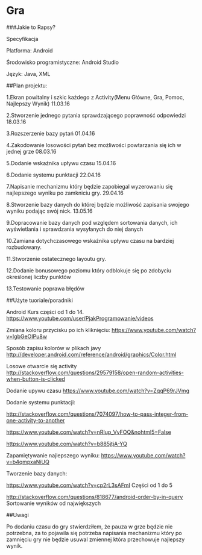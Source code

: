 # Gra
###Jakie to Rapsy?

Specyfikacja

Platforma: Android

Środowisko programistyczne: Android Studio

Język: Java, XML



##Plan projektu:

1.Ekran powitalny i szkic każdego z Activity(Menu Główne, Gra, Pomoc, Najlepszy Wynik)	11.03.16

2.Stworzenie jednego pytania sprawdzającego poprawność odpowiedzi	18.03.16

3.Rozszerzenie bazy pytań	01.04.16

4.Zakodowanie losowości pytań bez możliwości powtarzania się ich w jednej grze	08.03.16

5.Dodanie wskaźnika upływu czasu 15.04.16

6.Dodanie systemu punktacji 22.04.16

7.Napisanie mechanizmu który będzie zapobiegal wyzerowaniu się najlepszego wyniku po zamkniciu gry. 29.04.16

8.Stworzenie bazy danych do której będzie możliwość zapisania swojego wyniku podając swój nick. 13.05.16

9.Dopracowanie bazy danych pod względem sortowania danych, ich wyświetlania i sprawdzania wysyłanych do niej danych

10.Zamiana dotychczasowego wskaźnika upływu czasu na bardziej rozbudowany.

11.Stworzenie ostatecznego layoutu gry.

12.Dodanie bonusowego poziomu który odblokuje się po zdobyciu określonej liczby punktów

13.Testowanie poprawa błędów




##Użyte tuoriale/poradniki


Android Kurs części od 1 do 14.
https://www.youtube.com/user/PjakProgramowanie/videos

Zmiana koloru przycisku po ich kliknięciu:
https://www.youtube.com/watch?v=IgbGeOIPu8w

Sposób zapisu kolorów w plikach javy
http://developer.android.com/reference/android/graphics/Color.html

Losowe otwarcie się activity
http://stackoverflow.com/questions/29579158/open-random-activities-when-button-is-clicked


Dodanie upywu czasu
https://www.youtube.com/watch?v=ZqqP69rJVmg

Dodanie systemu punktacji:

http://stackoverflow.com/questions/7074097/how-to-pass-integer-from-one-activity-to-another

https://www.youtube.com/watch?v=nRIup_VvFOQ&nohtml5=False

https://www.youtube.com/watch?v=b885jtjA-YQ

Zapamiętywanie najlepszego wyniku: https://www.youtube.com/watch?v=b4qmpxaNiUQ

Tworzenie bazy danych: 

https://www.youtube.com/watch?v=cp2rL3sAFmI Części od 1 do 5

http://stackoverflow.com/questions/818677/android-order-by-in-query Sortowanie wyników od największych


##Uwagi

Po dodaniu czasu do gry stwierdziłem, że pauza w grze będzie nie potrzebna, za to pojawila się potrzeba napisania mechanizmu który po zamnięciu gry nie będzie usuwal zmiennej która przechowuje najlepszy wynik.
